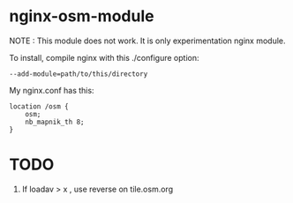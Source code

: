 nginx-osm-module
================

NOTE : This module does not work. It is only experimentation nginx module.

To install, compile nginx with this ./configure option:

    --add-module=path/to/this/directory

My nginx.conf has this:

    location /osm {
        osm;
        nb_mapnik_th 8;
    }

TODO
====

1. If loadav > x , use reverse on tile.osm.org
